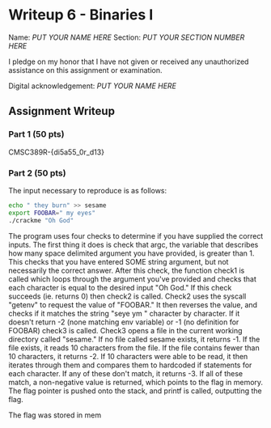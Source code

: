 # Writeup 6 - Binaries I

Name: *PUT YOUR NAME HERE*
Section: *PUT YOUR SECTION NUMBER HERE*

I pledge on my honor that I have not given or received any unauthorized assistance on this assignment or examination.

Digital acknowledgement: *PUT YOUR NAME HERE*

## Assignment Writeup

### Part 1 (50 pts)

CMSC389R-{di5a55_0r_d13}

### Part 2 (50 pts)

The input necessary to reproduce is as follows:
```bash
echo " they burn" >> sesame
export FOOBAR=" my eyes"
./crackme "Oh God"
```

The program uses four checks to determine if you have supplied the correct inputs. The first thing it does is check that argc, the variable that describes how many space delimited argument you have provided, is greater than 1. This checks that you have entered SOME string argument, but not necessarily the correct answer. After this check, the function check1 is called which loops through the argument you've provided and checks that each character is equal to the desired input "Oh God." If this check succeeds (ie. returns 0) then check2 is called. Check2 uses the syscall "getenv" to request the value of "FOOBAR." It then reverses the value, and checks if it matches the string "seye ym " character by character. If it doesn't return -2 (none matching env variable) or -1 (no definition for FOOBAR) check3 is called. Check3 opens a file in the current working directory called "sesame." If no file called sesame exists, it returns -1. If the file exists, it reads 10 characters from the file. If the file contains fewer than 10 characters, it returns -2. If 10 characters were able to be read, it then iterates through them and compares them to hardcoded if statements for each character. If any of these don't match, it returns -3. If all of these match, a non-negative value is returned, which points to the flag in memory. The flag pointer is pushed onto the stack, and printf is called, outputting the flag.

The flag was stored in mem
